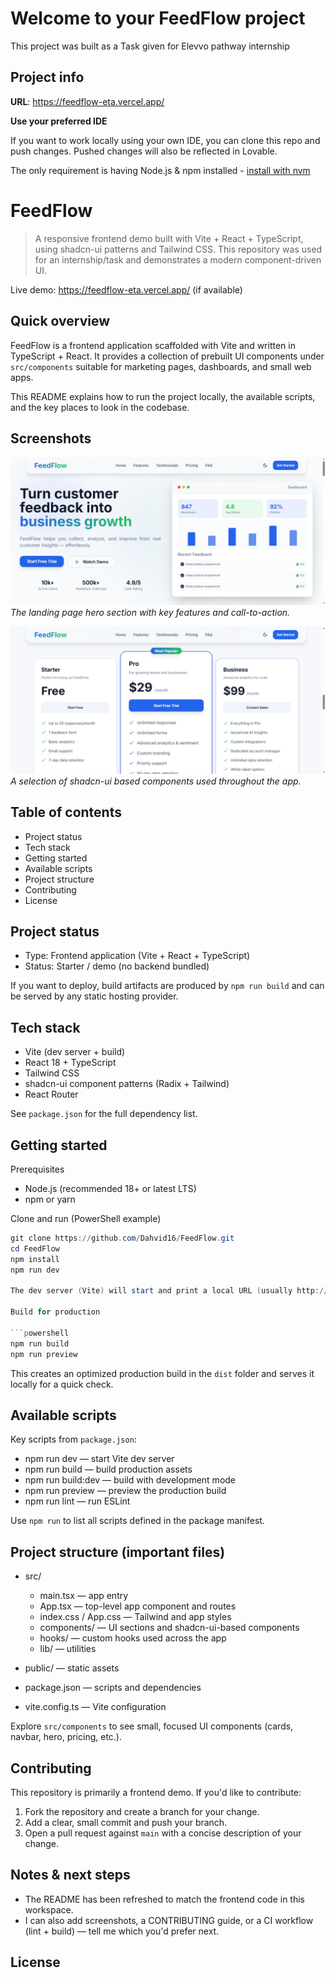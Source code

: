 # Welcome to your FeedFlow project
This project was built as a Task given for Elevvo pathway internship

## Project info

**URL**: https://feedflow-eta.vercel.app/

**Use your preferred IDE**

If you want to work locally using your own IDE, you can clone this repo and push changes. Pushed changes will also be reflected in Lovable.

The only requirement is having Node.js & npm installed - [install with nvm](https://github.com/nvm-sh/nvm#installing-and-updating)

# FeedFlow

> A responsive frontend demo built with Vite + React + TypeScript, using shadcn-ui patterns and Tailwind CSS. This repository was used for an internship/task and demonstrates a modern component-driven UI.

Live demo: https://feedflow-eta.vercel.app/ (if available)

## Quick overview

FeedFlow is a frontend application scaffolded with Vite and written in TypeScript + React. It provides a collection of prebuilt UI components under `src/components` suitable for marketing pages, dashboards, and small web apps.

This README explains how to run the project locally, the available scripts, and the key places to look in the codebase.

## Screenshots

![FeedFlow Hero Section](screenshots/hero.png)
*The landing page hero section with key features and call-to-action.*

![Component Examples](screenshots/components.png)
*A selection of shadcn-ui based components used throughout the app.*

## Table of contents

- Project status
- Tech stack
- Getting started
- Available scripts
- Project structure
- Contributing
- License

## Project status

- Type: Frontend application (Vite + React + TypeScript)
- Status: Starter / demo (no backend bundled)

If you want to deploy, build artifacts are produced by `npm run build` and can be served by any static hosting provider.

## Tech stack

- Vite (dev server + build)
- React 18 + TypeScript
- Tailwind CSS
- shadcn-ui component patterns (Radix + Tailwind)
- React Router

See `package.json` for the full dependency list.

## Getting started

Prerequisites

- Node.js (recommended 18+ or latest LTS)
- npm or yarn

Clone and run (PowerShell example)

```powershell
git clone https://github.com/Dahvid16/FeedFlow.git
cd FeedFlow
npm install
npm run dev

The dev server (Vite) will start and print a local URL (usually http://localhost:5173). Open that in your browser.

Build for production

```powershell
npm run build
npm run preview
```

This creates an optimized production build in the `dist` folder and serves it locally for a quick check.

## Available scripts

Key scripts from `package.json`:

- npm run dev — start Vite dev server
- npm run build — build production assets
- npm run build:dev — build with development mode
- npm run preview — preview the production build
- npm run lint — run ESLint

Use `npm run` to list all scripts defined in the package manifest.

## Project structure (important files)

- src/
	- main.tsx — app entry
	- App.tsx — top-level app component and routes
	- index.css / App.css — Tailwind and app styles
	- components/ — UI sections and shadcn-ui-based components
	- hooks/ — custom hooks used across the app
	- lib/ — utilities

- public/ — static assets
- package.json — scripts and dependencies
- vite.config.ts — Vite configuration

Explore `src/components` to see small, focused UI components (cards, navbar, hero, pricing, etc.).

## Contributing

This repository is primarily a frontend demo. If you'd like to contribute:

1. Fork the repository and create a branch for your change.
2. Add a clear, small commit and push your branch.
3. Open a pull request against `main` with a concise description of your change.

## Notes & next steps

- The README has been refreshed to match the frontend code in this workspace.
- I can also add screenshots, a CONTRIBUTING guide, or a CI workflow (lint + build) — tell me which you'd prefer next.

## License